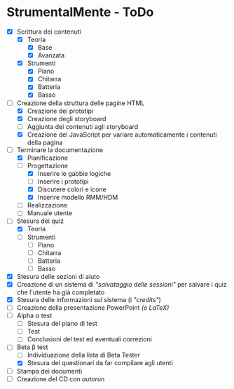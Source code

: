 ﻿# StrumentalMente - ToDo

- [x] Scrittura dei contenuti
  - [x] Teoria
    - [x] Base
    - [x] Avanzata
  - [x] Strumenti
    - [x] Piano
    - [x] Chitarra
    - [x] Batteria
    - [x] Basso
- [ ] Creazione della struttura delle pagine HTML
  - [x] Creazione dei prototipi
  - [x] Creazione degli storyboard
  - [ ] Aggiunta dei contenuti agli storyboard
  - [x] Creazione del JavaScript per variare automaticamente i contenuti della pagina
- [ ] Terminare la documentazione
  - [x] Pianificazione
  - [ ] Progettazione
    - [x] Inserire le gabbie logiche
    - [ ] Inserire i prototipi
    - [x] Discutere colori e icone
    - [x] Inserire modello RMM/HDM
  - [ ] Realizzazione
  - [ ] Manuale utente
- [ ] Stesura dei quiz
  - [x] Teoria
  - [ ] Strumenti
    - [ ] Piano
    - [ ] Chitarra
    - [ ] Batteria
    - [ ] Basso
- [x] Stesura delle sezioni di aiuto
- [x] Creazione di un sistema di _"salvataggio delle sessioni"_ per salvare i quiz che l'utente ha già completato
- [x] Stesura delle informazioni sul sistema (i _"credits"_)
- [ ] Creazione della presentazione PowerPoint _(o LaTeX)_
- [ ] Alpha &alpha; test
  - [ ] Stesura del piano di test
  - [ ] Test
  - [ ] Conclusioni del test ed eventuali correzioni
- [ ] Beta &beta; test
  - [ ] Individuazione della lista di Beta Tester
  - [x] Stesura dei questionari da far compilare agli utenti
- [ ] Stampa dei documenti
- [ ] Creazione del CD con _autorun_